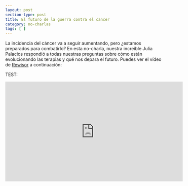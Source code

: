 ```yaml
---
layout: post
section-type: post
title: El futuro de la guerra contra el cancer
category: no-charlas
tags: [ ]
---
```


La incidencia del cáncer va a seguir aumentando, pero ¿estamos preparados para
combatirlo? En esta no-charla, nuestra increíble Julia Palacios 
respondió a todas nuestras preguntas sobre cómo están evolucionando las terapias y qué nos depara el futuro. Puedes ver el vídeo de 
[Rewisor](http://www.rewisor.com/) a continuación:

TEST:

 <iframe width="560px" height="315px" src="https://www.youtube.com/embed/47BJOD7pBvg?rel=0&amp;showinfo=0" frameborder="0"></iframe>